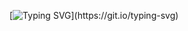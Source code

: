 [![Typing SVG](https://readme-typing-svg.herokuapp.com?font=Fira+Code&duration=4000&pause=900&color=007EF7&center=true&vCenter=true&random=false&width=435&lines=There+is+Shouyue's+GitHub+place;I+wish+you+all+the+best.)](https://git.io/typing-svg)

